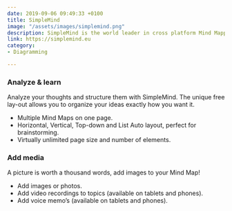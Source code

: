 ```yaml
---
date: 2019-09-06 09:49:33 +0100
title: SimpleMind
image: "/assets/images/simplemind.png"
description: SimpleMind is the world leader in cross platform Mind Mapping tools.
link: https://simplemind.eu
category:
- Diagramming

---
```

### Analyze & learn

Analyze your thoughts and structure them with SimpleMind. The unique free lay-out allows you to organize your ideas exactly how you want it.

* Multiple Mind Maps on one page.
* Horizontal, Vertical, Top-down and List Auto layout, perfect for brainstorming.
* Virtually unlimited page size and number of elements.

### Add media

A picture is worth a thousand words, add images to your Mind Map!

* Add images or photos.
* Add video recordings to topics (available on tablets and phones).
* Add voice memo’s (available on tablets and phones).